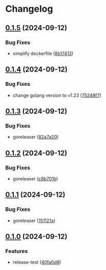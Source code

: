 # Changelog

## [0.1.5](https://github.com/AbsaOSS/cap-infra-dns/compare/v0.1.4...v0.1.5) (2024-09-12)


### Bug Fixes

* simplify dockerfile ([8b17413](https://github.com/AbsaOSS/cap-infra-dns/commit/8b17413ba6c010f737a00fc697af13b598cb1cd4))

## [0.1.4](https://github.com/AbsaOSS/cap-infra-dns/compare/v0.1.3...v0.1.4) (2024-09-12)


### Bug Fixes

* change golang version to v1.23 ([75248f7](https://github.com/AbsaOSS/cap-infra-dns/commit/75248f7b80135c652c6e234976ed748c98c0b0dd))

## [0.1.3](https://github.com/AbsaOSS/cap-infra-dns/compare/v0.1.2...v0.1.3) (2024-09-12)


### Bug Fixes

* goreleaser ([82a7a20](https://github.com/AbsaOSS/cap-infra-dns/commit/82a7a20a24aa7496b2d3d9a27875cc6239c16ba9))

## [0.1.2](https://github.com/AbsaOSS/cap-infra-dns/compare/v0.1.1...v0.1.2) (2024-09-12)


### Bug Fixes

* goreleaser ([c8b701b](https://github.com/AbsaOSS/cap-infra-dns/commit/c8b701b960d150c0e6a5ae979561f4d1e001d154))

## [0.1.1](https://github.com/AbsaOSS/cap-infra-dns/compare/v0.1.0...v0.1.1) (2024-09-12)


### Bug Fixes

* goreleaser ([151121a](https://github.com/AbsaOSS/cap-infra-dns/commit/151121add0565487a154983c7165ce366678d95b))

## [0.1.0](https://github.com/AbsaOSS/cap-infra-dns/compare/v0.0.1...v0.1.0) (2024-09-12)


### Features

* release-test ([40fa0d8](https://github.com/AbsaOSS/cap-infra-dns/commit/40fa0d8a7c0a93940f8fcb4fc295ef0b0675e959))
